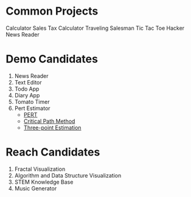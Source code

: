 # Common Projects
Calculator
Sales Tax Calculator
Traveling Salesman
Tic Tac Toe
Hacker News Reader

# Demo Candidates
1. News Reader
2. Text Editor
3. Todo App
4. Diary App
5. Tomato Timer
6. Pert Estimator
    * [PERT](https://en.wikipedia.org/wiki/Program_evaluation_and_review_technique)
    * [Critical Path Method](https://en.wikipedia.org/wiki/Critical_path_method)
    * [Three-point Estimation](https://en.wikipedia.org/wiki/Three-point_estimation)

# Reach Candidates
1. Fractal Visualization
2. Algorithm and Data Structure Visualization
3. STEM Knowledge Base
4. Music Generator
